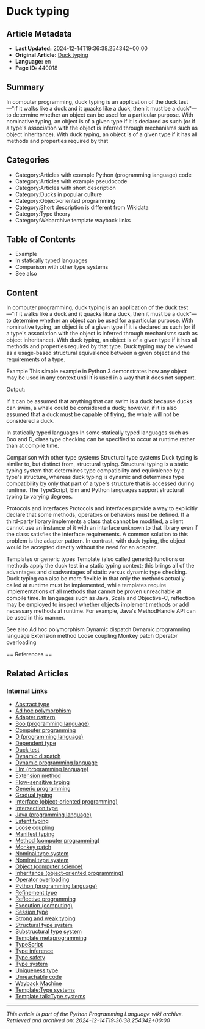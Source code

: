 # Duck typing

## Article Metadata

- **Last Updated:** 2024-12-14T19:36:38.254342+00:00
- **Original Article:** [Duck typing](https://en.wikipedia.org/wiki/Duck_typing)
- **Language:** en
- **Page ID:** 440018

## Summary

In computer programming, duck typing is an application of the duck test—"If it walks like a duck and it quacks like a duck, then it must be a duck"—to determine whether an object can be used for a particular purpose. With nominative typing, an object is of a given type if it is declared as such (or if a type's association with the object is inferred through mechanisms such as object inheritance). With duck typing, an object is of a given type if it has all methods and properties required by that

## Categories

- Category:Articles with example Python (programming language) code
- Category:Articles with example pseudocode
- Category:Articles with short description
- Category:Ducks in popular culture
- Category:Object-oriented programming
- Category:Short description is different from Wikidata
- Category:Type theory
- Category:Webarchive template wayback links

## Table of Contents

- Example
- In statically typed languages
- Comparison with other type systems
- See also

## Content

In computer programming, duck typing is an application of the duck test—"If it walks like a duck and it quacks like a duck, then it must be a duck"—to determine whether an object can be used for a particular purpose. With nominative typing, an object is of a given type if it is declared as such (or if a type's association with the object is inferred through mechanisms such as object inheritance). With duck typing, an object is of a given type if it has all methods and properties required by that type. Duck typing may be viewed as a usage-based structural equivalence between a given object and the requirements of a type.

Example
This simple example in Python 3 demonstrates how any object may be used in any context until it is used in a way that it does not support.

Output:

If it can be assumed that anything that can swim is a duck because ducks can swim, a whale could be considered a duck; however, if it is also assumed that a duck must be capable of flying, the whale will not be considered a duck.

In statically typed languages
In some statically typed languages such as Boo and D, class type checking can be specified to occur at runtime rather than at compile time.

Comparison with other type systems
Structural type systems
Duck typing is similar to, but distinct from, structural typing. Structural typing is a static typing system that determines type compatibility and equivalence by a type's structure, whereas duck typing is dynamic and determines type compatibility by only that part of a type's structure that is accessed during runtime.
The TypeScript, Elm and Python languages support structural typing to varying degrees.

Protocols and interfaces
Protocols and interfaces provide a way to explicitly declare that some methods, operators or behaviors must be defined. If a third-party library implements a class that cannot be modified, a client cannot use an instance of it with an interface unknown to that library even if the class satisfies the interface requirements. A common solution to this problem is the adapter pattern. In contrast, with duck typing, the object would be accepted directly without the need for an adapter.

Templates or generic types
Template (also called generic) functions or methods apply the duck test in a static typing context; this brings all of the advantages and disadvantages of static versus dynamic type checking. Duck typing can also be more flexible in that only the methods actually called at runtime must be implemented, while templates require implementations of all methods that cannot be proven unreachable at compile time.
In languages such as Java, Scala and Objective-C, reflection may be employed to inspect whether objects implement methods or add necessary methods at runtime. For example, Java's MethodHandle API can be used in this manner.

See also
Ad hoc polymorphism
Dynamic dispatch
Dynamic programming language
Extension method
Loose coupling
Monkey patch
Operator overloading


== References ==

## Related Articles

### Internal Links

- [Abstract type](https://en.wikipedia.org/wiki/Abstract_type)
- [Ad hoc polymorphism](https://en.wikipedia.org/wiki/Ad_hoc_polymorphism)
- [Adapter pattern](https://en.wikipedia.org/wiki/Adapter_pattern)
- [Boo (programming language)](https://en.wikipedia.org/wiki/Boo_(programming_language))
- [Computer programming](https://en.wikipedia.org/wiki/Computer_programming)
- [D (programming language)](https://en.wikipedia.org/wiki/D_(programming_language))
- [Dependent type](https://en.wikipedia.org/wiki/Dependent_type)
- [Duck test](https://en.wikipedia.org/wiki/Duck_test)
- [Dynamic dispatch](https://en.wikipedia.org/wiki/Dynamic_dispatch)
- [Dynamic programming language](https://en.wikipedia.org/wiki/Dynamic_programming_language)
- [Elm (programming language)](https://en.wikipedia.org/wiki/Elm_(programming_language))
- [Extension method](https://en.wikipedia.org/wiki/Extension_method)
- [Flow-sensitive typing](https://en.wikipedia.org/wiki/Flow-sensitive_typing)
- [Generic programming](https://en.wikipedia.org/wiki/Generic_programming)
- [Gradual typing](https://en.wikipedia.org/wiki/Gradual_typing)
- [Interface (object-oriented programming)](https://en.wikipedia.org/wiki/Interface_(object-oriented_programming))
- [Intersection type](https://en.wikipedia.org/wiki/Intersection_type)
- [Java (programming language)](https://en.wikipedia.org/wiki/Java_(programming_language))
- [Latent typing](https://en.wikipedia.org/wiki/Latent_typing)
- [Loose coupling](https://en.wikipedia.org/wiki/Loose_coupling)
- [Manifest typing](https://en.wikipedia.org/wiki/Manifest_typing)
- [Method (computer programming)](https://en.wikipedia.org/wiki/Method_(computer_programming))
- [Monkey patch](https://en.wikipedia.org/wiki/Monkey_patch)
- [Nominal type system](https://en.wikipedia.org/wiki/Nominal_type_system)
- [Nominal type system](https://en.wikipedia.org/wiki/Nominal_type_system)
- [Object (computer science)](https://en.wikipedia.org/wiki/Object_(computer_science))
- [Inheritance (object-oriented programming)](https://en.wikipedia.org/wiki/Inheritance_(object-oriented_programming))
- [Operator overloading](https://en.wikipedia.org/wiki/Operator_overloading)
- [Python (programming language)](https://en.wikipedia.org/wiki/Python_(programming_language))
- [Refinement type](https://en.wikipedia.org/wiki/Refinement_type)
- [Reflective programming](https://en.wikipedia.org/wiki/Reflective_programming)
- [Execution (computing)](https://en.wikipedia.org/wiki/Execution_(computing))
- [Session type](https://en.wikipedia.org/wiki/Session_type)
- [Strong and weak typing](https://en.wikipedia.org/wiki/Strong_and_weak_typing)
- [Structural type system](https://en.wikipedia.org/wiki/Structural_type_system)
- [Substructural type system](https://en.wikipedia.org/wiki/Substructural_type_system)
- [Template metaprogramming](https://en.wikipedia.org/wiki/Template_metaprogramming)
- [TypeScript](https://en.wikipedia.org/wiki/TypeScript)
- [Type inference](https://en.wikipedia.org/wiki/Type_inference)
- [Type safety](https://en.wikipedia.org/wiki/Type_safety)
- [Type system](https://en.wikipedia.org/wiki/Type_system)
- [Uniqueness type](https://en.wikipedia.org/wiki/Uniqueness_type)
- [Unreachable code](https://en.wikipedia.org/wiki/Unreachable_code)
- [Wayback Machine](https://en.wikipedia.org/wiki/Wayback_Machine)
- [Template:Type systems](https://en.wikipedia.org/wiki/Template:Type_systems)
- [Template talk:Type systems](https://en.wikipedia.org/wiki/Template_talk:Type_systems)

---
_This article is part of the Python Programming Language wiki archive._
_Retrieved and archived on: 2024-12-14T19:36:38.254342+00:00_